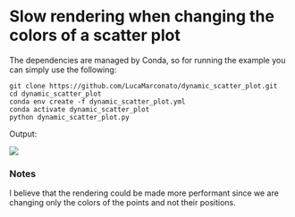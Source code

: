 # Slow rendering when changing the colors of a scatter plot

The dependencies are managed by Conda, so for running the example you can simply use the following:

```
git clone https://github.com/LucaMarconato/dynamic_scatter_plot.git
cd dynamic_scatter_plot
conda env create -f dynamic_scatter_plot.yml
conda activate dynamic_scatter_plot
python dynamic_scatter_plot.py
```

Output:

![](dynamic_scatter_plot.gif)

### Notes
I believe that the rendering could be made more performant since we are changing only the colors of the points and not their positions.

